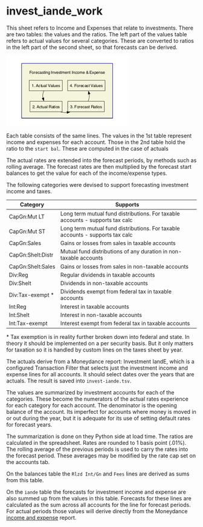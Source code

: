 # invest_iande_work

This sheet refers to Income and Expenses that relate to investments. There are two tables: the values and the ratios. The left part of the values table refers to actual values for several categories. These are converted to ratios in the left part of the second sheet, so that forecasts can be derived. 

![Concept](../assets/images/iiw_concept.png)

Each table consists of the same lines.  The values in the 1st table represent income and expenses for each account.  Those in the 2nd table hold the ratio to the `start bal`. These are computed in the case of actuals

The actual rates are extended into the forecast periods, by methods such as rolling average. The forecast rates are then multiplied by the forecast start balances to get the value for each of the income/expense types.

The following categories were devised to support forecasting investment income and taxes.

|	Category	|	Supports	|
|	---	|	---	|
|	CapGn:Mut LT 	|	Long term mutual fund distributions. For taxable accounts - supports tax calc	|
|	CapGn:Mut ST 	|	Long term mutual fund distributions. For taxable accounts - supports tax calc	|
|	CapGn:Sales 	|	Gains or losses from sales in taxable accounts	|
|	CapGn:Shelt:Distr 	|	Mutual fund distributions of any duration in non-taxable accounts	|
|	CapGn:Shelt:Sales 	|	Gains or losses from sales in non-taxable accounts	|
|	Div:Reg 	|	Regular dividends in taxable accounts	|
|	Div:Shelt 	|	Dividends in non-taxable accounts	|
|	Div:Tax-exempt \*  	|	Dividends exempt from federal tax in taxable accounts	|
|	Int:Reg 	|	Interest in taxable accounts	|
|	Int:Shelt 	|	Interest in non-taxable accounts	|
|	Int:Tax-exempt 	|	Interest exempt from federal tax in taxable accounts	|

\* Tax exemption is in reality further broken down into federal and state.  In theory it should be implemented on a per security basis.  But it only matters for taxation so it is handled by custom lines on the taxes sheet by year.

The actuals derive from a Moneydance report: Investment IandE, which is a configured Transaction Filter that selects just the investment income and expense lines for all accounts. It should select dates over the years that are actuals.  The result is saved into `invest-iande.tsv`.  

The values are summarized by investment accounts for each of the categories.  These become the numerators of the actual rates experience for each category for each account.  The denominator is the opening balance of the account. Its imperfect for accounts where money is moved in or out during the year, but it is adequate for its use of setting default rates for forecast years.

The summarization is done on they Python side at load time.  The ratios are calculated in the spreadsheet. Rates are rounded to 1 basis point (.01%).  The rolling average of the previous periods is used to carry the rates into the forecast period. These averages may be modified by the rate cap set on the accounts tab. 

On the balances table the `Rlzd Int/Gn` and `Fees` lines are derived as sums from this table. 

On the `iande` table the forecasts for investment income and expense are also summed up from the values in this table. Forecasts for these lines are calculated as the sum across all accounts for the line for forecast periods.  For actual periods those values will derive directly from the Moneydance [income and expense](#iande) report.
